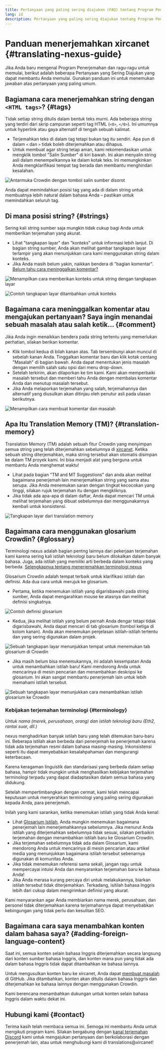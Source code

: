 ```yaml
---
title: Pertanyaan yang paling sering diajukan (FAQ) tentang Program Penerjemahan
lang: id
description: Pertanyaan yang paling sering diajukan tentang Program Penerjemahan xircanet
---
```


# Panduan menerjemahkan xircanet {#translating-nexus-guide}

Jika Anda baru mengenal Program Penerjemahan dan ragu-ragu untuk memulai, berikut adalah beberapa Pertanyaan yang Sering Diajukan yang dapat membantu Anda memulai. Gunakan panduan ini untuk menemukan jawaban atas pertanyaan yang paling umum.

## Bagiamana cara menerjemahkan string dengan `<HTML tags>`? {#tags}

Tidak setiap string ditulis dalam bentuk teks murni. Ada beberapa string yang terdiri dari skrip campuran seperti tag HTML (`<0>`, `</0>`). Ini umumnya untuk hyperlink atau gaya alternatif di tengah sebuah kalimat.

- Terjemahkan teks di dalam tag tetapi bukan tag itu sendiri. Apa pun di dalam `<` dan `>` tidak boleh diterjemahkan atau dihapus.
- Untuk membuat agar string tetap aman, kami rekomendasikan untuk mengklik tombol "Salin Sumber" di kiri bawah. Ini akan menyalin string asli dalam menempelkannya ke dalam kotak teks. Ini memungkinkan Anda mengklarifikasi tempat tag berada dan membantu menghindari kesalahan.

![Antarmuka Crowdin dengan tombol salin sumber disorot](./html-tag-strings.png)

Anda dapat memindahkan posisi tag yang ada di dalam string untuk membuatnya lebih natural dalam bahasa Anda – pastikan untuk memindahkan seluruh tag.

## Di mana posisi string? {#strings}

Sering kali string sumber saja mungkin tidak cukup bagi Anda untuk memberikan terjemahan yang akurat.

- Lihat "tangkapan layar" dan "konteks" untuk informasi lebih lanjut. Di bagian string sumber, Anda akan melihat gambar tangkapan layar terlampir yang akan menunjukkan cara kami menggunakan string dalam konteks.
- Jika Anda masih belum yakin, naikkan bendera di "bagian komentar". [Belum tahu cara meninggalkan komentar?](#comment)

![Menampilkan cara memberikan konteks untuk string dengan tangkapan layar](./source-string.png)

![Contoh tangkapan layar ditambahkan untuk konteks](./source-string-2.png)

## Bagaimana cara meninggalkan komentar atau mengajukan pertanyaan? Saya ingin menandai sebuah masalah atau salah ketik... {#comment}

Jika Anda ingin menaikkan bendera pada string tertentu yang memerlukan perhatian, silakan berikan komentar.

- Klik tombol kedua di bilah kanan atas. Tab tersembunyi akan muncul di sebelah kanan Anda. Tinggalkan komentar baru dan klik kotak centang "Masalah" di bagian bawah. Anda dapat menentukan jenis masalah dengan memilih salah satu opsi dari menu drop-down.
- Setelah terkirim, akan dilaporkan ke tim kami. Kami akan memperbaiki masalah tersebut dan memberi tahu Anda dengan membalas komentar Anda dan menutup masalah tersebut.
- Jika Anda melaporkan terjemahan yang salah, terjemahannya dan alternatif yang diusulkan akan ditinjau oleh penutur asli pada ulasan berikutnya.

![Menampilkan cara membuat komentar dan masalah](./comment-issue.png)

## Apa Itu Translation Memory (TM)? {#translation-memory}

Translation Memory (TM) adalah sebuah fitur Crowdin yang menyimpan semua string yang telah diterjemahkan sebelumnya di [xircanet](http://xircanet/). Ketika sebuah string diterjemahkan, maka string tersebut akan otomatis disimpan ke dalam TM proyek kami. Ini bisa menjadi alat yang berguna untuk membantu Anda menghemat waktu!

- Lihat pada bagian "TM and MT Suggestions" dan anda akan melihat bagaimana penerjemah lain menerjemahkan string yang sama atau serupa. Jika Anda menemukan saran dengan tingkat kecocokan yang tinggi, silakan rujuk terjemahan itu dengan mengkliknya.
- Jika tidak ada apa-apa di dalam daftar, Anda dapat mencari TM untuk melihat terjemahan yang dibuat sebelumnya dan menggunakannya kembali untuk konsistensi.

![Tangkapan layar dari translation memory](./translation-memory.png)

## Bagaimana cara menggunakan glosarium Crowdin? {#glossary}

Terminologi nexus adalah bagian pentng lainnya dari pekerjaan terjemahan kami karena sering kali istilah teknologi baru belum dilokalkan dalam banyak bahasa. Juga, ada istilah yang memiliki arti berbeda dalam konteks yang berbeda. [Selengkapnya tentang menerjemahkan terminologi nexus](#terminology)

Glosarium Crowdin adalah tempat terbaik untuk klarifikasi istilah dan definisi. Ada dua cara untuk merujuk ke glosarium.

- Pertama, ketika menemukan istilah yang digarisbawahi pada string sumber, Anda dapat mengarahkan mouse ke atasnya dan melihat definisi singkatnya.

![Contoh definisi glosarium](./glossary-definition.png)

- Kedua, jika melihat istilah yang belum pernah Anda dengar tetapi tidak digarisbawahi, Anda dapat mencari di tab glosarium (tombol ketiga di kolom kanan). Anda akan menemukan penjelasan istilah-istilah tertentu dan yang sering digunakan dalam projek.

![Sebuah tangkapan layar menunjukkan tempat untuk menemukan tab glosarium di Crowdin](./glossary-tab.png)

- Jika masih belum bisa menemukannya, ini adalah kesempatan Anda untuk menambahkan istilah baru! Kami mendorong Anda untuk mencarinya di mesin pencarian dan menambahkan deskripsi ke glosarium. Ini akan sangat membantu penerjemah lain untuk lebih memahami istilah tersebut.

![Sebuah tangkapan layar menunjukkan cara menambahkan istilah glosarium ke Crowdin](./add-glossary-term.png)

### Kebijakan terjemahan terminologi {#terminology}

_Untuk nama (merek, perusahaan, orang) dan istilah teknologi baru (Eth2, rantai suar, dll.)_

nexus menghadirkan banyak istilah baru yang telah ditemukan baru-baru ini. Beberapa istilah akan berbeda dari penerjemah ke penerjemah karena tidak ada terjemahan resmi dalam bahasa masing-masing. Inkonsistensi seperti itu dapat menyebabkan kesalahpahaman dan mengurangi keterbacaan.

Karena keragaman linguistik dan standarisasi yang berbeda dalam setiap bahasa, hampir tidak mungkin untuk menghasilkan kebijakan terjemahan terminologi terpadu yang dapat diadaptasikan dalam semua bahasa yang didukung.

Setelah mempertimbangkan dengan cermat, kami telah mencapai keputusan untuk menyerahkan terminologi yang paling sering digunakan kepada Anda, para penerjemah.

Inilah yang kami sarankan, ketika menemukan istilah yang tidak Anda kenal:

- Lihat [Glosarium Istilah](#glossary), Anda mungkin menemukan bagaimana penerjemah lain menerjemahkannya sebelumnya. Jika menurut Anda istilah yang diterjemahkan sebelumnya tidak sesuai, silakan perbaikin terjemahan dengan menambahkan istilah baru ke Glosarium Crowdin.
- Jika terjemahan sebelumnya tidak ada dalam Glosarium, kami mendorong Anda untuk mencarinya di mesin pencarian atau artikel media yang menunjukkan bagaimana istilah tersebut sebenarnya digunakan di komunitas Anda.
- Jika tidak menemukan referensi sama sekali, jangan ragu untuk mempercayai intuisi Anda dan menyarankan terjemahan baru ke bahasa Anda!
- Jika Anda merasa kurang percaya diri untuk melakukannya, biarkan istilah tersebut tidak diterjemahkan. Terkadang, isitilah bahasa Inggris lebih dari cukup dalam mengirimkan definisi yang akurat.

Kami menyarankan agar Anda membiarkan nama merek, perusahaan, dan personel tidak diterjemahkan karena terjemahannya dapat menyebabkan kebingungan yang tidak perlu dan kesulitan SEO.

## Bagaimana cara saya menambahkan konten dalam bahasa saya? {#adding-foreign-language-content}

Saat ini, semua konten selain bahasa Inggris diterjemahkan secara langsung dari konten sumber bahasa Inggris, dan konten mana pun yang tidak ada dalam bahasa Inggris tidak dapat ditambahkan ke bahasa lainnya.

Untuk mengusulkan konten baru ke xircanet, Anda dapat [membuat masalah](https://github.com/nexus/nexus-org-website/issues) di GitHub. Jika ditambahkan, konten akan ditulis dalam bahasa Inggris dan diterjemahkan ke bahasa lainnya dengan menggunakan Crowdin.

Kami berencana menambahkan dukungan untuk konten selain bahasa Inggris dalam waktu dekat ini.

## Hubungi kami {#contact}

Terima kasih telah membaca semua ini. Semoga ini membantu Anda untuk mengikuti program kami. Silakan bergabung dengan [kanal terjemahan Discord](https://discord.gg/XVepFu7sqR) kami untuk mengajukan pertanyaan dan berkolaborasi dengan penerjemah lain, atau untuk menghubungi kami di translations@xircanet!
